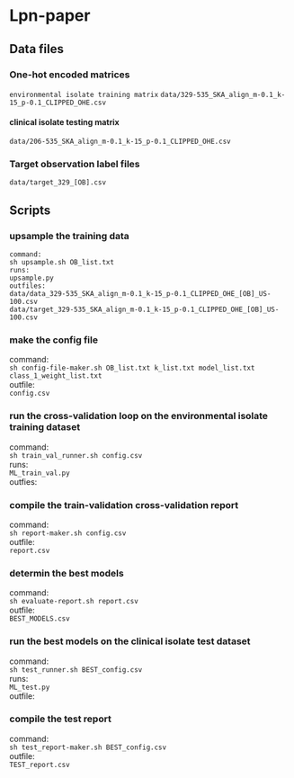 # Lpn-paper

## Data files

### One-hot encoded matrices
```environmental isolate training matrix``` 
```data/329-535_SKA_align_m-0.1_k-15_p-0.1_CLIPPED_OHE.csv```  
#### clinical isolate testing matrix
```data/206-535_SKA_align_m-0.1_k-15_p-0.1_CLIPPED_OHE.csv```  

### Target observation label files
```data/target_329_[OB].csv```   


## Scripts

### upsample the training data
```command:```  
```sh upsample.sh OB_list.txt```  
```runs:```  
```upsample.py```  
```outfiles:```  
```data/data_329-535_SKA_align_m-0.1_k-15_p-0.1_CLIPPED_OHE_[OB]_US-100.csv```  
```data/target_329-535_SKA_align_m-0.1_k-15_p-0.1_CLIPPED_OHE_[OB]_US-100.csv```  

### make the config file
command:  
```sh config-file-maker.sh OB_list.txt k_list.txt model_list.txt class_1_weight_list.txt```  
outfile:  
```config.csv```  

### run the cross-validation loop on the environmental isolate training dataset
command:  
```sh train_val_runner.sh config.csv```  
runs:  
```ML_train_val.py```  
outfies:  


### compile the train-validation cross-validation report
command:  
```sh report-maker.sh config.csv```  
outfile:  
```report.csv```  
  
### determin the best models  
command:  
```sh evaluate-report.sh report.csv```  
outfile:  
 ```BEST_MODELS.csv```  
 
### run the best models on the clinical isolate test dataset 
command:  
```sh test_runner.sh BEST_config.csv```  
runs:  
```ML_test.py```  
outfile:  


### compile the test report
command:  
```sh test_report-maker.sh BEST_config.csv```  
outfile:  
```TEST_report.csv```  

